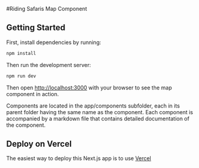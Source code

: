 #Riding Safaris Map Component

## Getting Started

First, install dependencies by running:

```bash
npm install
```

Then run the development server:

```bash
npm run dev
```

Then open [http://localhost:3000](http://localhost:3000) with your browser to see the map component in action.

Components are located in the app/components subfolder, each in its parent folder having the same name as the component.
Each component is accompanied by a markdown file that contains detailed documentation of the component.


## Deploy on Vercel

The easiest way to deploy this Next.js app is to use [Vercel](https://vercel.com/new?utm_medium=default-template&filter=next.js&utm_source=create-next-app&utm_campaign=create-next-app-readme)

